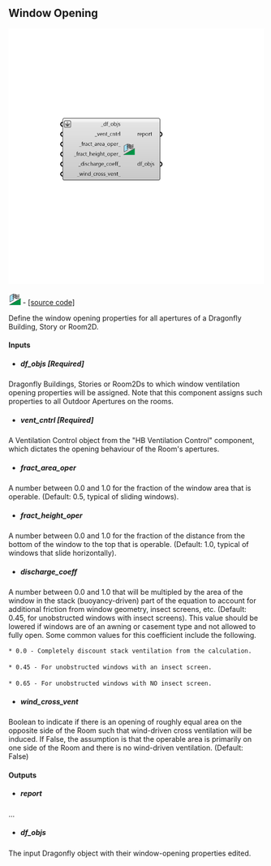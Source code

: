 ## Window Opening

![](../../images/components/Window_Opening.png)

![](../../images/icons/Window_Opening.png) - [[source code]](https://github.com/ladybug-tools/dragonfly-grasshopper/blob/master/dragonfly_grasshopper/src//DF%20Window%20Opening.py)


Define the window opening properties for all apertures of a Dragonfly Building, Story or Room2D. 



#### Inputs
* ##### df_objs [Required]
Dragonfly Buildings, Stories or Room2Ds to which window ventilation opening properties will be assigned. Note that this component assigns such properties to all Outdoor Apertures on the rooms. 
* ##### vent_cntrl [Required]
A Ventilation Control object from the "HB Ventilation Control" component, which dictates the opening behaviour of the Room's apertures. 
* ##### fract_area_oper 
A number between 0.0 and 1.0 for the fraction of the window area that is operable. (Default: 0.5, typical of sliding windows). 
* ##### fract_height_oper 
A number between 0.0 and 1.0 for the fraction of the distance from the bottom of the window to the top that is operable. (Default: 1.0, typical of windows that slide horizontally). 
* ##### discharge_coeff 
A number between 0.0 and 1.0 that will be multipled by the area of the window in the stack (buoyancy-driven) part of the equation to account for additional friction from window geometry, insect screens, etc. (Default: 0.45, for unobstructed windows with insect screens). This value should be lowered if windows are of an awning or casement type and not allowed to fully open. Some common values for this coefficient include the following. 


    * 0.0 - Completely discount stack ventilation from the calculation.

    * 0.45 - For unobstructed windows with an insect screen.

    * 0.65 - For unobstructed windows with NO insect screen.
* ##### wind_cross_vent 
Boolean to indicate if there is an opening of roughly equal area on the opposite side of the Room such that wind-driven cross ventilation will be induced. If False, the assumption is that the operable area is primarily on one side of the Room and there is no wind-driven ventilation. (Default: False) 

#### Outputs
* ##### report
... 
* ##### df_objs
The input Dragonfly object with their window-opening properties edited. 